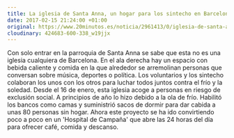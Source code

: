 ```yaml
---
title: La iglesia de Santa Anna, un hogar para los sintecho en Barcelona
date: 2017-02-15 21:24:00 +01:00
original: https://www.20minutos.es/noticia/2961413/0/iglesia-de-santa-anna-sintecho-barcelona-acogida/
cloudinary: 424683-600-338_w19jjx
---
```


Con solo entrar en la parroquia de Santa Anna se sabe que esta no es una iglesia cualquiera de Barcelona. En el ala derecha hay un espacio con bebida caliente y comida en la que alrededor se arremolinan personas que conversan sobre música, deportes o política. Los voluntarios y los sintecho colaboran los unos con los otros para luchar todos juntos contra el frío y la soledad. Desde el 16 de enero, esta iglesia acoge a personas en riesgo de exclusión social. A principios de año lo hizo debido a la ola de frío. Habilitó los bancos como camas y suministrió sacos de dormir para dar cabida a unas 80 personas sin hogar. Ahora este proyecto se ha ido convirtiendo poco a poco en un 'Hospital de Campaña' que abre las 24 horas del día para ofrecer café, comida y descanso. 